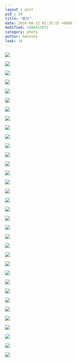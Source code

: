 ```yaml
---
layout : post
pid : 10
title: "断片"
date: 2016-08-22 02:35:15 +0800
modified: 1484413672
category: photo
author: benniks
look: 34
---
```


![](https://ws4.sinaimg.cn/large/006tNc79gy1g2cml37512j30u04ymwzw.jpg)

![](https://ws3.sinaimg.cn/large/006tNc79gy1g2cml40lbyj30sg0hswi5.jpg)

![](https://ws4.sinaimg.cn/large/006tNc79gy1g2cml59yorj30sg0g0qaj.jpg)

![](https://ws3.sinaimg.cn/large/006tNc79gy1g2cml63sqwj30sg0g0449.jpg)

![](https://ws2.sinaimg.cn/large/006tNc79gy1g2cml89o31j30sg0sgh2t.jpg)

![](https://ws1.sinaimg.cn/large/006tNc79gy1g2cmlcgkvcj30sg0lcwii.jpg)

![](https://ws3.sinaimg.cn/large/006tNc79gy1g2cmldj4scj30sg0g0q6s.jpg)

![](https://ws4.sinaimg.cn/large/006tNc79gy1g2cmlg5f0aj30sg0jtwn5.jpg)

![](https://ws1.sinaimg.cn/large/006tNc79gy1g2cmlh6ww8j30sg0lc78p.jpg)

![](https://ws1.sinaimg.cn/large/006tNc79gy1g2cmln7c8dj30sg0izq9t.jpg)

![](https://ws4.sinaimg.cn/large/006tNc79gy1g2cmloq47yj30sg0izaff.jpg)

![](https://ws2.sinaimg.cn/large/006tNc79gy1g2cmlq18urj30sg0iztau.jpg)

![](https://ws3.sinaimg.cn/large/006tNc79gy1g2cmlqsxdaj30sg0iz0xd.jpg)

![](https://ws2.sinaimg.cn/large/006tNc79gy1g2cmlsq5c2j30sg0lcn7i.jpg)

![](https://ws4.sinaimg.cn/large/006tNc79gy1g2cmltzucoj30sg0g0jzb.jpg)

![](https://ws3.sinaimg.cn/large/006tNc79gy1g2cmlxn7ecj30sg0izjwi.jpg)

![](https://ws3.sinaimg.cn/large/006tNc79gy1g2cmlz5k0nj30sg0lcjwy.jpg)

![](https://ws1.sinaimg.cn/large/006tNc79gy1g2cmm1mpthj30sg0izqcx.jpg)

![](https://ws1.sinaimg.cn/large/006tNc79gy1g2cmm2voljj30sg0iz7c5.jpg)

![](https://ws2.sinaimg.cn/large/006tNc79gy1g2cmm4d4a3j30sg0izdmr.jpg)

![](https://ws3.sinaimg.cn/large/006tNc79gy1g2cmm5owmcj30sg0lctf6.jpg)

![](https://ws3.sinaimg.cn/large/006tNc79gy1g2cmm7klwqj30sg0lc0y9.jpg)

![](https://ws2.sinaimg.cn/large/006tNc79gy1g2cmm8c2orj30sg0g0wj4.jpg)

![](https://ws3.sinaimg.cn/large/006tNc79gy1g2cmm9yi3vj30sg0g0ag8.jpg)

![](https://ws4.sinaimg.cn/large/006tNc79gy1g2cmmbeis7j30sg0lc7ds.jpg)

![](https://ws3.sinaimg.cn/large/006tNc79gy1g2cmmcto1vj30sg16o0xb.jpg)

![](https://ws1.sinaimg.cn/large/006tNc79gy1g2cmme2hmoj30sg0lcq7h.jpg)

![](https://ws4.sinaimg.cn/large/006tNc79gy1g2cmmf4zkgj30sg0iz7cg.jpg)

![](https://ws4.sinaimg.cn/large/006tNc79gy1g2cmmgav2bj30sg0lcdk6.jpg)

![](https://ws1.sinaimg.cn/large/006tNc79gy1g2cmmhstn2j30sg0lc7ac.jpg)

![](https://ws3.sinaimg.cn/large/006tNc79gy1g2cmmis216j30sg0iz44h.jpg)

![](https://ws4.sinaimg.cn/large/006tNc79gy1g2cmmk2n8ij30sg0izacv.jpg)

![](https://ws4.sinaimg.cn/large/006tNc79gy1g2cmmmx1w4j30sg0g0799.jpg)

![](https://ws1.sinaimg.cn/large/006tNc79gy1g2cmmru0sbj30sg0g0n4c.jpg)
